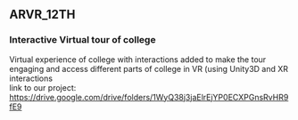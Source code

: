 ## ARVR_12TH
### Interactive Virtual tour of college
Virtual experience of college with interactions added to make the tour engaging and access different parts of college in VR (using Unity3D and XR interactions  
link to our project:
https://drive.google.com/drive/folders/1WyQ38j3jaElrEjYP0ECXPGnsRvHR9fE9
